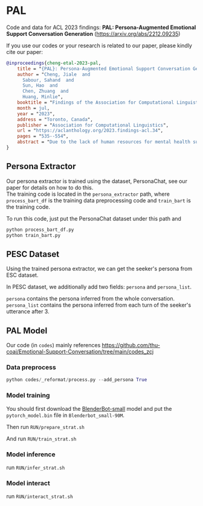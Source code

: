 # PAL

Code and data for ACL 2023 findings: **PAL: Persona-Augmented Emotional Support Conversation Generation** (https://arxiv.org/abs/2212.09235)

If you use our codes or your research is related to our paper, please kindly cite our paper:

```bib
@inproceedings{cheng-etal-2023-pal,
    title = "{PAL}: Persona-Augmented Emotional Support Conversation Generation",
    author = "Cheng, Jiale  and
      Sabour, Sahand  and
      Sun, Hao  and
      Chen, Zhuang  and
      Huang, Minlie",
    booktitle = "Findings of the Association for Computational Linguistics: ACL 2023",
    month = jul,
    year = "2023",
    address = "Toronto, Canada",
    publisher = "Association for Computational Linguistics",
    url = "https://aclanthology.org/2023.findings-acl.34",
    pages = "535--554",
    abstract = "Due to the lack of human resources for mental health support, there is an increasing demand for employing conversational agents for support. Recent work has demonstrated the effectiveness of dialogue models in providing emotional support. As previous studies have demonstrated that seekers{'} persona is an important factor for effective support, we investigate whether there are benefits to modeling such information in dialogue models for support. In this paper, our empirical analysis verifies that persona has an important impact on emotional support. Therefore, we propose a framework for dynamically inferring and modeling seekers{'} persona. We first train a model for inferring the seeker{'}s persona from the conversation history. Accordingly, we propose PAL, a model that leverages persona information and, in conjunction with our strategy-based controllable generation method, provides personalized emotional support. Automatic and manual evaluations demonstrate that PAL achieves state-of-the-art results, outperforming the baselines on the studied benchmark. Our code and data are publicly available at https://github.com/chengjl19/PAL.",
}
```

## Persona Extractor
Our persona extractor is trained using the dataset, PersonaChat, see our paper for details on how to do this. <br> 
The training code is located in the `persona_extractor` path, where `process_bart_df` is the training data preprocessing code and `train_bart` is the training code.

To run this code, just put the PersonaChat dataset under this path and
```python
python process_bart_df.py
python train_bart.py
```

## PESC Dataset
Using the trained persona extractor, we can get the seeker's persona from ESC dataset.

In PESC dataset, we additionally add two fields: `persona` and `persona_list`.

`persona` contains the persona inferred from the whole conversation.
`persona_list` contains the persona inferred from each turn of the seeker's utterance after 3.

## PAL Model

Our code (in `codes`) mainly references https://github.com/thu-coai/Emotional-Support-Conversation/tree/main/codes_zcj

### Data preprocess

```python
python codes/_reformat/process.py --add_persona True
```

### Model training

You should first download the [BlenderBot-small](https://huggingface.co/facebook/blenderbot_small-90M) model and put the `pytorch_model.bin` file in `Blenderbot_small-90M`.

Then run `RUN/prepare_strat.sh`

And run `RUN/train_strat.sh`

### Model inference

run `RUN/infer_strat.sh`

### Model interact

run `RUN/interact_strat.sh`